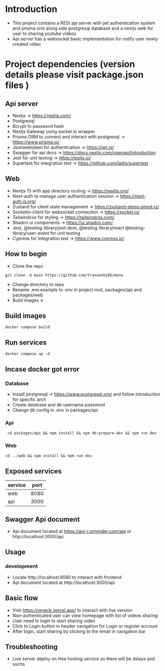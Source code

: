 # Introduction

- This project contains a RESt api server with jwt authentication system and
  prisma orm along side postgresql database and a nextjs web for user to sharing
  youtube videos
- Api server has a websocket basic implementation for notify user newly created
  video

# Project dependencies (version details please visit package.json files )

## Api server

- Nestjs -> https://nestjs.com/
- Postgresql
- Bcrypt fo password hash
- Nestjs Gateway using socket.io wrapper
- Prisma ORM to connect and interact with postgresql -> https://www.prisma.io/
- Jsonwebtoken for authentication -> https://jwt.io/
- Swagger for api docs -> https://docs.nestjs.com/openapi/introduction
- Jest for unit testing -> https://jestjs.io/
- Supertest for integration test -> https://github.com/ladjs/supertest

## Web

- Nextjs 13 with app directory routing -> https://nextjs.org/
- Next-auth to manage user authentication session -> https://next-auth.js.org/
- Zustand for client state management -> https://zustand-demo.pmnd.rs/
- Socketio-client for websocket connection -> https://socket.io/
- Tailwindcss for styling -> https://tailwindcss.com/
- Shadcn ui components -> https://ui.shadcn.com/
- Jest, @testing-library/jest-dom, @testing-library/react
  @testing-library/user-event for unit testing
- Cypress for integration test -> https://www.cypress.io/

## How to begin

- Clone the repo

```shell
git clone -b main https://github.com/transonhy96/mono

```

- Change directory to repo
- Rename .env.example to .env in project root, packages/api and packages/web
- Build images &#8595;

## Build images

```shell
docker compose build
```

## Run services

```shell
docker compose up -d
```

## Incase docker got error

### Database

- Install postgresql -> https://www.postgresql.org/ and follow introduction for specific arch
- Create database and db username password
- Change db config in .env in packages/api

### Api

```shell
 cd packages/api && npm install && npm db:prepare-dev && npm run dev
```

### Web

```shell
cd ../web && npm install && npm run dev

```

## Exposed services

| service | port |
| ------- | ---- |
| web     | 8080 |
| api     | 3000 |

## Swagger Api document

- Api document located at https://api-r.onrender.com/api or http://localhost:3000/api

## Usage

### development

- Locate http://localhost:8080 to interact with frontend
- Api document located at http://localhost:3000/api

## Basic flow

- Visit https://reneck.vercel.app/ to interact with live version
- Non-authenticated user can view homepage with list of videos sharing
- User need to login to start sharing video
- Click to Login button in header navigation for Login or register account
- After login, start sharing by clicking to the email in navigation bar

## Troubleshooting

- Live server deploy on free hosting service so there will be delays and suchs
